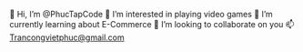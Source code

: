 👋 Hi, I’m @PhucTapCode
👀 I’m interested in playing video games
🌱 I’m currently learning about E-Commerce
💞️ I’m looking to collaborate on you
📫 Trancongvietphuc@gmail.com
<!---
VietPhucs/VietPhucs is a ✨ special ✨ repository because its `README.md` (this file) appears on your GitHub profile.
You can click the Preview link to take a look at your changes.
--->
